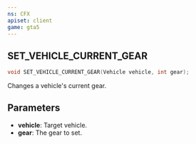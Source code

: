 ```yaml
---
ns: CFX
apiset: client
game: gta5
---
```

## SET_VEHICLE_CURRENT_GEAR

```c
void SET_VEHICLE_CURRENT_GEAR(Vehicle vehicle, int gear);
```

Changes a vehicle's current gear.

## Parameters
* **vehicle**: Target vehicle.
* **gear**: The gear to set.
